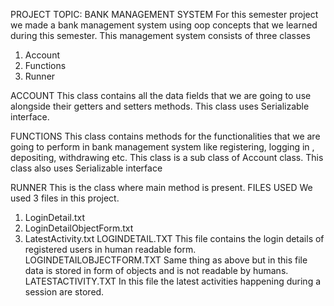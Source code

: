 PROJECT TOPIC: BANK MANAGEMENT SYSTEM
 For this semester project we made a bank management system using oop concepts that we learned during this semester. 
This management system consists of three classes 
1.	Account
2.	Functions
3.	Runner

ACCOUNT
This class contains all the data fields that we are going to use alongside their getters and setters methods. This class uses Serializable interface. 

FUNCTIONS
This class contains methods for the functionalities that we are going to perform in bank management system like registering, logging in , depositing, withdrawing etc. This class is a sub class of Account class. This class also uses Serializable interface

RUNNER
This is the class where main method is present. 
FILES USED
We used 3 files in this project.
1.	LoginDetail.txt
2.	LoginDetailObjectForm.txt
3.	LatestActivity.txt
LOGINDETAIL.TXT
This file contains the login details of registered users in human readable form.
LOGINDETAILOBJECTFORM.TXT
Same thing as above but in this file data is stored in form of objects and is not readable by humans.
LATESTACTIVITY.TXT
In this file the latest activities happening during a session are stored. 
